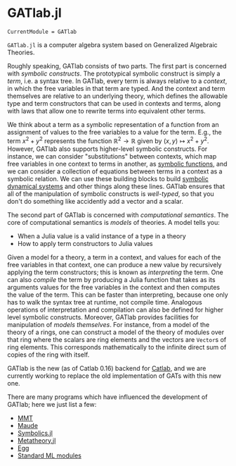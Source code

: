 # GATlab.jl

```@meta
CurrentModule = GATlab
```

`GATlab.jl` is a computer algebra system based on Generalized Algebraic Theories.

Roughly speaking, GATlab consists of two parts. The first part is concerned with *symbolic constructs*. The prototypical symbolic construct is simply a *term*, i.e. a syntax tree. In GATlab, every term is always relative to a *context*, in which the free variables in that term are typed. And the context and term themselves are relative to an underlying theory, which defines the allowable type and term constructors that can be used in contexts and terms, along with laws that allow one to rewrite terms into equivalent other terms.

We think about a term as a symbolic representation of a function from an assignment of values to the free variables to a value for the term. E.g., the term $x^{2} + y^{2}$ represents the function $\mathbb{R}^2 \to \mathbb{R}$ given by $(x,y) \mapsto x^{2} + y^{2}$. However, GATlab also supports higher-level symbolic constructs. For instance, we can consider "substitutions" between contexts, which map free variables in one context to terms in another, as [symbolic functions](https://blog.algebraicjulia.org/post/2023/03/algebraic-geometry-1/), and we can consider a collection of equations between terms in a context as a symbolic relation. We can use these building blocks to build [symbolic dynamical systems](https://blog.algebraicjulia.org/post/2023/05/algebraic-geometry-2/) and other things along these lines. GATlab ensures that all of the manipulation of symbolic constructs is *well-typed*, so that you don't do something like accidently add a vector and a scalar.

The second part of GATlab is concerned with *computational semantics*. The core of computational semantics is *models* of theories. A model tells you:

- When a Julia value is a valid instance of a type in a theory
- How to apply term constructors to Julia values

Given a model for a theory, a term in a context, and values for each of the free variables in that context, one can produce a new value by recursively applying the term constructors; this is known as *interpreting* the term. One can also *compile* the term by producing a Julia function that takes as its arguments values for the free variables in the context and then computes the value of the term. This can be faster than interpreting, because one only has to walk the syntax tree at runtime, not compile time. Analogous operations of interpretation and compilation can also be defined for higher level symbolic constructs. Moreover, GATlab provides facilities for manipulation of *models themselves*. For instance, from a model of the theory of a rings, one can construct a model of the theory of modules over that ring where the scalars are ring elements and the vectors are `Vector`s of ring elements. This corresponds mathematically to the infinite direct sum of copies of the ring with itself.

GATlab is the new (as of Catlab 0.16) backend for [Catlab](https://github.com/AlgebraicJulia/Catlab.jl), and we are currently working to replace the old implementation of GATs with this new one.

There are many programs which have influenced the development of GATlab; here we just list a few:

- [MMT](https://uniformal.github.io/doc/)
- [Maude](http://maude.cs.illinois.edu/w/index.php/The_Maude_System:About)
- [Symbolics.jl](https://symbolics.juliasymbolics.org/stable/)
- [Metatheory.jl](https://github.com/JuliaSymbolics/Metatheory.jl)
- [Egg](https://egraphs-good.github.ioj/)
- [Standard ML modules](https://en.wikipedia.org/wiki/Standard_ML)
